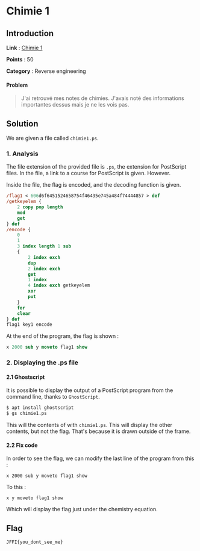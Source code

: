 # Chimie 1

## Introduction

**Link** : [Chimie 1](https://ctf.hackin.ca/challenges#Chimie%201-163)

**Points** : 50

**Category** : Reverse engineering

#### Problem

> J'ai retrouvé mes notes de chimies. 
> J'avais noté des informations importantes dessus 
> mais je ne les vois pas.


## Solution

We are given a file called `chimie1.ps`. 

### 1. Analysis

The file extension of the provided file is `.ps`, the extension for PostScript files.
In the file, a link to a course for PostScript is given. However.

Inside the file, the flag is encoded, and the decoding function is given.

```ps
/flag1 < 606d6f6451524658754f46435e745a484f74444857 > def
/getkeyelem {
    2 copy pop length
    mod
    get
} def
/encode {
    0 
    1 
    3 index length 1 sub 
    {
        2 index exch
        dup
        2 index exch
        get
        1 index
        4 index exch getkeyelem
        xor
        put
    }
    for
    clear
} def
flag1 key1 encode
```

At the end of the program, the flag is shown :

```ps
x 2000 sub y moveto flag1 show
```

### 2. Displaying the .ps file

#### 2.1 Ghostscript

It is possible to display the output of a PostScript program from the command line, thanks to `GhostScript`.

```bash
$ apt install ghostscript
$ gs chimie1.ps
```

This will the contents of with `chimie1.ps`. This will display the other contents, but not the flag. 
That's because it is drawn outside of the frame.

#### 2.2 Fix code
In order to see the flag, we can modify the last line of the program from this :

```
x 2000 sub y moveto flag1 show
```

To this :

```
x y moveto flag1 show
```

Which will display the flag just under the chemistry equation.

## Flag

```
JFFI{you_dont_see_me}
```



